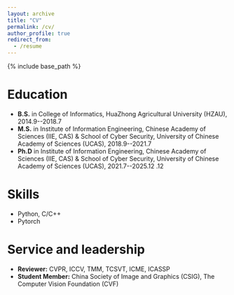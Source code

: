 ```yaml
---
layout: archive
title: "CV"
permalink: /cv/
author_profile: true
redirect_from:
  - /resume
---
```


{% include base_path %}

Education
======
* <strong>B.S.</strong> in College of Informatics, HuaZhong Agricultural University (HZAU), 2014.9--2018.7
* <strong>M.S.</strong> in Institute of Information Engineering, Chinese Academy of Sciences (IIE, CAS) & School of Cyber Security, University of Chinese Academy of Sciences (UCAS), 2018.9--2021.7
* <strong>Ph.D</strong> in Institute of Information Engineering, Chinese Academy of Sciences (IIE, CAS) & School of Cyber Security, University of Chinese Academy of Sciences (UCAS), 2021.7--2025.12
.12
  
Skills
======
* Python, C/C++
* Pytorch
  
  
Service and leadership
======
* <strong>Reviewer:</strong> CVPR, ICCV, TMM, TCSVT, ICME, ICASSP
* <strong>Student Member:</strong>  China Society of Image and Graphics (CSIG), The Computer Vision Foundation (CVF)
